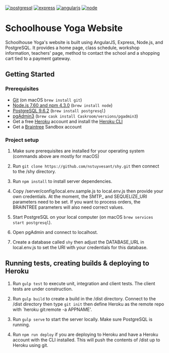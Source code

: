 [![postgresql][postgresql]][postgresql-url]
[![express][express]][express-url]
[![angularjs][angularjs]][angularjs-url]
[![node][node]][node-url]

# Schoolhouse Yoga Website

Schoolhouse Yoga's website is built using AngularJS, Express, Node.js, and PostgreSQL. It provides
a home page, class schedule, workshop information, teachers' page, method to contact
the school and a shopping cart tied to a payment gateway.

## Getting Started

### Prerequisites

- [Git](https://git-scm.com/) (on macOS `brew install git`)
- [Node.js 7.60 and npm 4.3.0](nodejs.org) (`brew install node`)
- [PostgreSQL 9.6.2](http://postgresql.org) (`brew install postgresql`)
- [pgAdmin3](http://postgresql.org) (`brew cask install Caskroom/versions/pgadmin3`)
- Get a free [Heroku](http://heroku.com) account and install the [Heroku CLI](https://devcenter.heroku.com/articles/heroku-cli)
- Get a [Braintree](https://www.braintreepayments.com/sandbox) Sandbox account

### Project setup

1. Make sure prerequisites are installed for your operating system (commands above are mostly for macOS)

2. Run `git clone https://github.com/nstuyvesant/shy.git` then connect to the /shy directory.

3. Run `npm install` to install server dependencies.

4. Copy /server/config/local.env.sample.js to local.env.js then provide your own credentials. At the moment, the SMTP_ and SEQUELIZE_URI parameters need to be set. If you want to process orders, the BRAINTREE parameters will also need correct values.

5. Start PostgreSQL on your local computer (on macOS `brew services start postgresql`).

6. Open pgAdmin and connect to localhost.

7. Create a database called `shy` then adjust the DATABASE_URL in local.env.js to set the URI with your credentials for this database.

## Running tests, creating builds & deploying to Heroku

1. Run `gulp test` to execute unit, integration and client tests. The client tests are under construction.

2. Run `gulp build` to create a build in the /dist directory. Connect to the /dist directory then type `git init` then define Heroku as the remote repo with `heroku git:remote -a APPNAME'.

3. Run `gulp serve` to start the server locally. Make sure PostgreSQL is running.

4. Run `npm run deploy` if you are deploying to Heroku and have a Heroku account with the CLI installed. This will push the contents of /dist up to Heroku using git.

[express]: https://img.shields.io/badge/expressjs-4.14.1-blue.svg
[express-url]: http://expressjs.com
[angularjs]: https://img.shields.io/badge/angularjs-1.6.2-blue.svg
[angularjs-url]: https://angularjs.org
[node]: https://img.shields.io/badge/nodejs-7.6.0-blue.svg
[node-url]: https://nodejs.org
[postgresql]: https://img.shields.io/badge/postgresql-9.6.2-blue.svg
[postgresql-url]: https://www.postgresql.org
